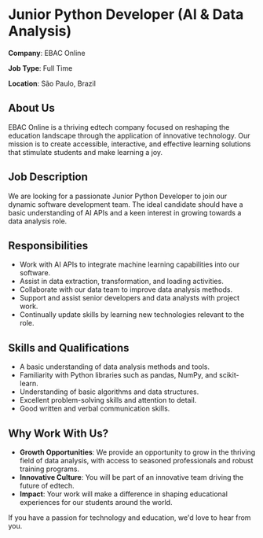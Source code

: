 ---
---
# Junior Python Developer (AI & Data Analysis)

**Company**: EBAC Online

**Job Type**: Full Time

**Location**: São Paulo, Brazil

## About Us
EBAC Online is a thriving edtech company focused on reshaping the education landscape through the application of innovative technology. Our mission is to create accessible, interactive, and effective learning solutions that stimulate students and make learning a joy.

## Job Description
We are looking for a passionate Junior Python Developer to join our dynamic software development team. The ideal candidate should have a basic understanding of AI APIs and a keen interest in growing towards a data analysis role.

## Responsibilities
- Work with AI APIs to integrate machine learning capabilities into our software.
- Assist in data extraction, transformation, and loading activities.
- Collaborate with our data team to improve data analysis methods.
- Support and assist senior developers and data analysts with project work.
- Continually update skills by learning new technologies relevant to the role.

## Skills and Qualifications
- A basic understanding of data analysis methods and tools.
- Familiarity with Python libraries such as pandas, NumPy, and scikit-learn.
- Understanding of basic algorithms and data structures.
- Excellent problem-solving skills and attention to detail.
- Good written and verbal communication skills.

## Why Work With Us?
- **Growth Opportunities**: We provide an opportunity to grow in the thriving field of data analysis, with access to seasoned professionals and robust training programs.
- **Innovative Culture**: You will be part of an innovative team driving the future of edtech.
- **Impact**: Your work will make a difference in shaping educational experiences for our students around the world.

If you have a passion for technology and education, we'd love to hear from you.
